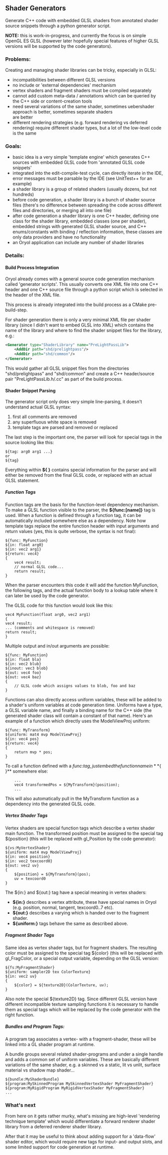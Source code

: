 ## Shader Generators

Generate C++ code with embedded GLSL shaders from annotated shader source snippets through a python generator script.

**NOTE:** this is work-in-progress, and currently the focus is on simple OpenGL ES GLSL (however later hopefully special features of higher GLSL versions will be supported by the code generators).

### Problems:

Creating and managing shader libraries can be tricky, especially in GLSL:

* incompatibilities between different GLSL versions
* no include or 'external dependencies' mechanism
* vertex shaders and fragment shaders must be compiled separately
* cannot add custom meta-data / annotations which can be queried by the C++ side or content-creation tools
* need several variations of the same shader, sometimes uebershader approach is better, sometimes separate shaders  
are better
* different rendering strategies (e.g. forward rendering vs deferred rendering) require different shader types, but
a lot of the low-level code is the same

### Goals:

* basic idea is a very simple 'template engine' which generates C++ sources with embedded GLSL code from
'annotated GLSL code snippets'
* integrated into the edit-compile-test cycle, can directly iterate in the IDE, error messages must be 
parsable by the IDE (see UnitTest++ for an example)
* a shader library is a group of related shaders (usually dozens, but not hundreds)
* before code generation, a shader library is a bunch of shader source files (there's no difference between spreading 
the code across different files and directories, or merging all into one file)
* after code generation a shader library is one C++ header, defining one class for the shader library,
embedded classes (one per shader), embedded strings with generated GLSL shader source, and C++ enums/constants 
with binding / reflection information, these classes are only data providers and have no functionality
* an Oryol application can include any number of shader libraries 

### Details:

#### Build Process Integration

Oryol already comes with a general source code generation mechanism called 'generator 
scripts'. This usually converts one XML file into one C++ header and one C++ source file through a python 
script which is selected in the header of the XML file.

This process is already integrated into the build process as a CMake pre-build-step.

For shader generation there is only a very minimal XML file per shader library (since I didn't want to embed GLSL into XML) which contains the name of the library and where to find the shader snippet files for the library, e.g.:

```xml
<Generator type="ShaderLibrary" name="PreLightPassLib">
    <AddDir path="shd/prelightpass"/>
    <AddDir path="shd/common"/>
</Generator>
```

This would gather all GLSL snippet files from the directories "shd/prelightpass" and "shd/common" and 
create a C++ header/source pair "PreLightPassLib.h/.cc" as part of the build process.

#### Shader Snippet Parsing

The generator script only does very simple line-parsing, it doesn't understand actual GLSL syntax:

1. first all comments are removed
2. any superfluous white space is removed
3. template tags are parsed and removed or replaced

The last step is the important one, the parser will look for special tags in the source looking like this:

```
${tag: arg0 arg1 ...}
or
${tag}
```

Everything within **${ }** contains special information for the parser and will either be removed from the final GLSL code, or replaced with an actual GLSL statement.

##### Function Tags

Function tags are the basis for the function-level dependency mechanism. To make a GLSL function visible to the parser, the 
**${func:[name]}** tag is used. When a function is defined through a function tag, it can be automatically included 
somewhere else as a dependency. Note how template tags replace the entire function header with input arguments and 
return values (yes, this is quite verbose, the syntax is not final):

```
${func: MyFunction}
${in: float arg0}
${in: vec2 arg1}
${return: vec4}
{
    vec4 result;
    // normal GLSL code...
    return result;
}
```

When the parser encounters this code it will add the function MyFunction, the following tags, and the actual
function body to a lookup table where it can later be used by the code generator.

The GLSL code for this function would look like this:

```
vec4 MyFunction(float arg0, vec2 arg1)
{
vec4 result;
... (comments and whitespace is removed)
return result;
}
```

Multiple output and in/out arguments are possible:

```
${func: MyFunction}
${in: float bla}
${in: vec2 blub}
${inout: vec3 blob}
${out: vec4 foo}
${out: vec4 baz}
{
    // GLSL code which assigns values to blob, foo and baz
}
```

Functions can also directly access uniform variables, these will be added to a shader's uniform variables at code generation time. Uniforms have a type, a GLSL variable name, and finally a binding name for the C++ side (the generated
shader class will contain a constant of that name). Here's an example of a function which directly uses
the ModelViewProj uniform:

```
${func: MyTransform}
${uniform: mat4 mvp ModelViewProj}
${in: vec4 pos}
${return: vec4}
{
    return mvp * pos;
}
```

To call a function defined with a ${func:} tag, just embed the function name in **${ }** somewhere else:

```
    ...
    vec4 transformedPos = ${MyTransform}(position);
    ...
```

This will also automatically pull in the MyTransform function as a dependency into the generated GLSL code.


##### Vertex Shader Tags

Vertex shaders are special function tags which describe a vertex shader main function. The transformed
position must be assigned to the special tag ${position} (this will be replaced with gl_Position by the
code generator):

```
${vs:MyVertexShader}
${uniform: mat4 mvp ModelViewProj}
${in: vec4 position}
${in: vec2 texcoord0}
${out: vec2 uv}
{
    ${position} = ${MyTransform}(pos);
    uv = texcoord0
}
```

The ${in:} and ${out:} tag have a special meaning in vertex shaders:

* **${in:}** describes a vertex attribute, these have special names in Oryol (e.g. position, normal, tangent, texcoord0..7 etc).
* **${out:}** describes a varying which is handed over to the fragment shader.
* **${uniform:}** tags behave the same as described above.

##### Fragment Shader Tags

Same idea as vertex shader tags, but for fragment shaders. The resulting color must be assigned to the
special tag ${color} (this will be replaced with gl_FragColor, or a special output variable, depending on the GLSL
version:

```
${fs:MyFragmentShader}
${uniform: sampler2D tex ColorTexture}
${in: vec2 uv}
{
    ${color} = ${texture2D}(ColorTexture, uv);
}
```

Also note the special ${texture2D} tag. Since different GLSL version have different incompatible texture
sampling functions it is necessary to handle them as special tags which will be replaced by the code
generator with the right function.

##### Bundles and Program Tags:

A program tag associates a vertex- with a fragment-shader, these will be linked into a GL shader program at
runtime.

A bundle groups several related shader-programs and under a single handle and adds a common set of uniform variables.
These are basically different variations of the same shader, e.g. a skinned vs a static, lit vs unlit, surface
material vs shadow map shader...

```
${bundle:MyShaderBundle}
${program:MySkinnedProgram MySkinnedVertexShader MyFragmentShader}
${program:MyRigidProgram MyRigidVertexShader MyFragmentShader}
...
```

### What's next

From here on it gets rather murky, what's missing are high-level 'rendering technique template' which
would differentiate a forward renderer shader library from a deferred renderer shader library.

After that it may be useful to think about adding support for a 'data-flow' shader editor, which would
require new tags for input- and output slots, and some limited support for code generation at runtime.

